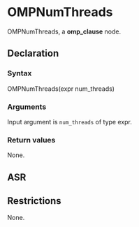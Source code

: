 <!-- This is an automatically generated file. Do not edit it manually. -->

# OMPNumThreads

OMPNumThreads, a **omp_clause** node.

## Declaration

### Syntax

OMPNumThreads(expr num_threads)

### Arguments
Input argument is `num_threads` of type expr.

### Return values

None.

## ASR

<!-- Generate ASR using pickle. -->

## Restrictions

<!-- Generated from asr_verify.cpp. -->
None.